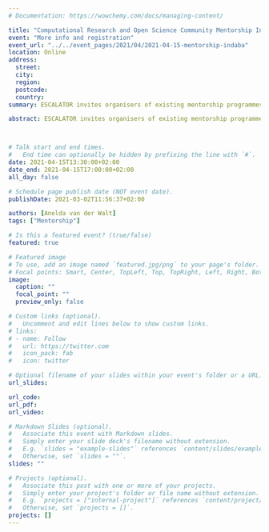```yaml
---
# Documentation: https://wowchemy.com/docs/managing-content/

title: "Computational Research and Open Science Community Mentorship Indaba"
event: "More info and registration"
event_url: "../../event_pages/2021/04/2021-04-15-mentorship-indaba"
location: Online
address:
  street:
  city:
  region:
  postcode:
  country:
summary: ESCALATOR invites organisers of existing mentorship programmes to join us for a virtual Computational Research and Open Science Community Mentorship Indaba. The event aims to bring together experienced mentorship programme practitioners to share operational knowledge. The focus will be on community organised mentorship programmes for researchers rather than institutional/organisational initiatives. 

abstract: ESCALATOR invites organisers of existing mentorship programmes to join us for a virtual Computational Research and Open Science Community Mentorship Indaba. The event aims to bring together experienced mentorship programme practitioners to share operational knowledge. The focus will be on community organised mentorship programmes for researchers rather than institutional/organisational initiatives. Organisers from five programmes will be invited to talk about their initiatives with each focusing specifically on one of the following topics (1) Programme content/mentee projects; (2) Pairing mentors/mentees; (3) Mentor recruitment/reward/support; (4) Measuring impact; and (5) Post programme support. Participants will be able to join smaller virtual discussion groups after the presentations. The breakout sessions will focus on the topics mentioned above. Each group will be responsible for note taking and will report back to the bigger group subsequently. Summaries from the session will be converted to a “Ten simple rules” paper and submitted to the Education section of PLoS Computational Biology. The journal has published over 1000 articles of this kind focusing on professional development in academia since 2005. A blog post will also appear on the ESCALATOR website and participants are encouraged to publish or otherwise share their experiences, for instance, on other social media platforms.



# Talk start and end times.
#   End time can optionally be hidden by prefixing the line with `#`.
date: 2021-04-15T13:30:00+02:00
date_end: 2021-04-15T17:00:00+02:00
all_day: false

# Schedule page publish date (NOT event date).
publishDate: 2021-03-02T11:56:37+02:00

authors: [Anelda van der Walt]
tags: ["Mentorship"]

# Is this a featured event? (true/false)
featured: true

# Featured image
# To use, add an image named `featured.jpg/png` to your page's folder. 
# Focal points: Smart, Center, TopLeft, Top, TopRight, Left, Right, BottomLeft, Bottom, BottomRight.
image:
  caption: ""
  focal_point: ""
  preview_only: false

# Custom links (optional).
#   Uncomment and edit lines below to show custom links.
# links:
# - name: Follow
#   url: https://twitter.com
#   icon_pack: fab
#   icon: twitter

# Optional filename of your slides within your event's folder or a URL.
url_slides:

url_code:
url_pdf: 
url_video:

# Markdown Slides (optional).
#   Associate this event with Markdown slides.
#   Simply enter your slide deck's filename without extension.
#   E.g. `slides = "example-slides"` references `content/slides/example-slides.md`.
#   Otherwise, set `slides = ""`.
slides: ""

# Projects (optional).
#   Associate this post with one or more of your projects.
#   Simply enter your project's folder or file name without extension.
#   E.g. `projects = ["internal-project"]` references `content/project/deep-learning/index.md`.
#   Otherwise, set `projects = []`.
projects: []
---
```

